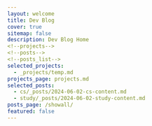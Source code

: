 ```yaml
---
layout: welcome
title: Dev Blog
cover: true
sitemap: false
description: Dev Blog Home
<!--projects-->
<!--posts-->
<!--posts_list-->
selected_projects:
  - _projects/temp.md
projects_page: projects.md
selected_posts:
  - cs/_posts/2024-06-02-cs-content.md
  - study/_posts/2024-06-02-study-content.md
posts_page: /showall/
featured: false
---
```

